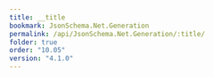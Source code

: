 ```yaml
---
title: __title
bookmark: JsonSchema.Net.Generation
permalink: /api/JsonSchema.Net.Generation/:title/
folder: true
order: "10.05"
version: "4.1.0"
---
```


